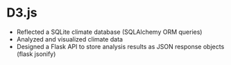 # D3.js
- Reflected a SQLite climate database (SQLAlchemy ORM queries)
- Analyzed and visualized climate data
- Designed a Flask API to store analysis results as JSON response objects (flask jsonify)
